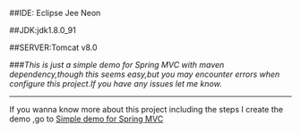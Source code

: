 ##IDE: Eclipse Jee Neon

##JDK:jdk1.8.0_91

##SERVER:Tomcat v8.0

###*This is just a simple demo for Spring MVC with maven dependency,though this seems easy,but you may encounter errors when configure this project.If you have any issues let me know.*

***
If you wanna know more about this project including the steps I create the demo ,go to [Simple demo for Spring MVC ](http://www.jianshu.com/p/c85d5e7b4518) 

